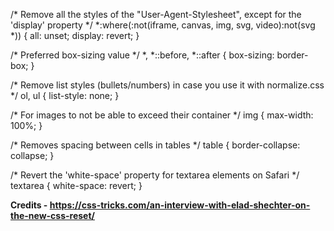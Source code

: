 /* Remove all the styles of the "User-Agent-Stylesheet", except for the 'display' property */
*:where(:not(iframe, canvas, img, svg, video):not(svg *)) {
  all: unset;
  display: revert;
}

/* Preferred box-sizing value */
*,
*::before,
*::after {
  box-sizing: border-box;
}

/*
  Remove list styles (bullets/numbers)
  in case you use it with normalize.css
*/
ol, ul {
  list-style: none;
}

/* For images to not be able to exceed their container */
img {
  max-width: 100%;
}

/* Removes spacing between cells in tables */
table {
  border-collapse: collapse;
}

/* Revert the 'white-space' property for textarea elements on Safari */
textarea {
  white-space: revert;
}

**Credits - https://css-tricks.com/an-interview-with-elad-shechter-on-the-new-css-reset/**
